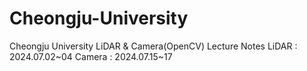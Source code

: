 # Cheongju-University
Cheongju University LiDAR & Camera(OpenCV) Lecture Notes
  LiDAR  : 2024.07.02~04
  Camera : 2024.07.15~17
